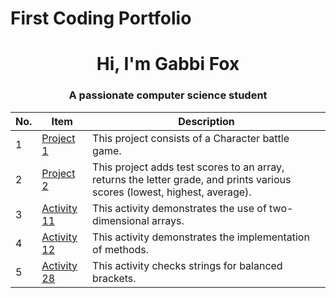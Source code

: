 # First Coding Portfolio
<h1 align="center">Hi, I'm Gabbi Fox </h1>
<h3 align="center">A passionate computer science student</h3>



| No. |      Item     |  Description  |
|  -  | ------------- | ------------- |
|  1  | [Project 1](https://github.com/gabbifox/TestCS121Portfolio/tree/e448460155c83b4b3973b7c0ec7c1c6bd15e56aa/Projects) | This project consists of a Character battle game.  |
|  2  | [Project 2](https://github.com/gabbifox/TestCS121Portfolio/tree/f387ffc1d37826663084062adf926eda4ed2b715/Projects/project2) | This project adds test scores to an array, returns the letter grade, and prints various scores (lowest, highest, average).  |
|  3  | [Activity 11](https://github.com/gabbifox/TestCS121Portfolio/tree/57ccc46958503e12614b2103d6e53766dfd173f8/Projects/twoDimensionalArrays) | This activity demonstrates the use of two-dimensional arrays.  |
|  4  | [Activity 12](https://github.com/gabbifox/TestCS121Portfolio/tree/57ccc46958503e12614b2103d6e53766dfd173f8/Projects/methodsActivity) | This activity demonstrates the implementation of methods.  |
|  5  | [Activity 28](https://github.com/gabbifox/TestCS121Portfolio/tree/2a281bc5c62ef69c0db357773c178c18944e2bb1/Projects/stackBrackets) | This activity checks strings for balanced brackets. |
